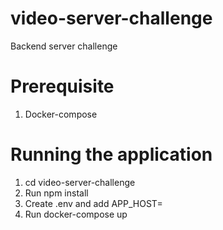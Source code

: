 # video-server-challenge
Backend server challenge

# Prerequisite
1. Docker-compose

# Running the application
1. cd video-server-challenge
2. Run npm install
3. Create .env and add APP_HOST=<IP OF YOUR DOCKER MACHINE>
4. Run docker-compose up

